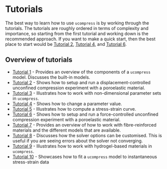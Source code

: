 # Tutorials

The best way to learn how to use `ucompress` is by working through the tutorials.  The tutorials are roughly ordered in terms of complexity and importance, so starting from the first tutorial and working down is the recommended approach.  If you want to make a quick start, then the best place to start would be [Tutorial 2](/tutorials/02-DisplacementControlledLoading.ipynb), [Tutorial 4](/tutorials/04-ChangingParameters.ipynb), and [Tutorial 6](/tutorials/06-ForceControlledLoading.ipynb).

## Overview of tutorials

* [Tutorial 1](/tutorials/01-ModelOverview.ipynb) - Provides an overview of the components of a `ucompress` model.  Discusses the built-in models.
* [Tutorial 2](/tutorials/02-DisplacementControlledLoading.ipynb) - Shows how to setup and run a displacement-controlled unconfined compression experiment with a poroelastic material.  
* [Tutorial 3](/tutorials/03-Non-dimensionalisation.ipynb) - Illustrates how to work with non-dimensional parameter sets in `ucompress`.
* [Tutorial 4](/tutorials/04-ChangingParameters.ipynb) - Shows how to change a parameter value.
* [Tutorial 5](/tutorials/05-StressStrainCurves.ipynb) - Illustrates how to compute a stress-strain curve.
* [Tutorial 6](/tutorials/06-ForceControlledLoading.ipynb) - Shows how to setup and run a force-controlled unconfined compression experiment with a poroelastic material.
* [Tutorial 7](/tutorials/07-FibreReinforcedMaterials.ipynb) - Provides an overview of how to work with fibre-reinforced materials and the different models that are available.
* [Tutorial 8](/tutorials/08-SolverOptions.ipynb) - Discusses how the solver options can be customised.  This is useful if you are seeing errors about the solver not converging.
* [Tutorial 9](/tutorials/09-Hydrogels.ipynb) - Illustrates how to work with hydrogel-based materials in `ucompress`.
* [Tutorial 10](/tutorials/10-FittingStressStrain.ipynb) - Showcases how to fit a `ucompress` model to instantaneous stress-strain data